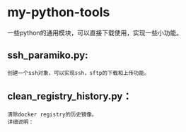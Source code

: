 # my-python-tools
一些python的通用模块，可以直接下载使用，实现一些小功能。

## ssh_paramiko.py:
    创建一个ssh对象，可以实现ssh，sftp的下载和上传功能。
## clean_registry_history.py：
    清除docker registry的历史镜像。
    详细说明：
